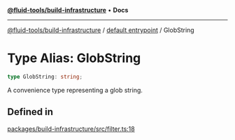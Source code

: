 [**@fluid-tools/build-infrastructure**](../../README.md) • **Docs**

***

[@fluid-tools/build-infrastructure](../../README.md) / [default entrypoint](../README.md) / GlobString

# Type Alias: GlobString

```ts
type GlobString: string;
```

A convenience type representing a glob string.

## Defined in

[packages/build-infrastructure/src/filter.ts:18](https://github.com/microsoft/FluidFramework/blob/main/build-tools/packages/build-infrastructure/src/filter.ts#L18)
